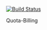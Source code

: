 [![Build Status](https://travis-ci.org/Quota-Billing/Quota-Billing.svg?branch=master)](https://travis-ci.org/Quota-Billing/Quota-Billing)

Quota-Billing

